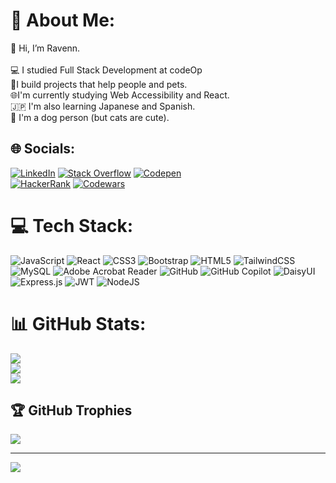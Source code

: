# 💫 About Me:
👋 Hi, I’m Ravenn.<br><br>💻 I studied Full Stack Development at codeOp<br>🐾I build projects that help people and pets.<br>🌐I'm currently studying Web Accessibility and React.<br>🇯🇵 I'm also learning Japanese and Spanish.<br>🐶 I'm a dog person (but cats are cute).


## 🌐 Socials:
[![LinkedIn](https://img.shields.io/badge/LinkedIn-%230077B5.svg?logo=linkedin&logoColor=white)](https://linkedin.com/in/ravenn-bang-7086b3246) 
[![Stack Overflow](https://img.shields.io/badge/-Stackoverflow-FE7A16?logo=stack-overflow&logoColor=white)](https://stackoverflow.com/users/30323858) 
[![Codepen](https://img.shields.io/badge/Codepen-000000?logo=codepen&logoColor=white)](https://codepen.io/RavennLovesCoding) <br />
[![HackerRank](https://img.shields.io/badge/-Hackerrank-2EC866?style=for-the-badge&logo=HackerRank&logoColor=white)](https://www.hackerrank.com/profile/RavennMB)
[![Codewars](https://img.shields.io/badge/Codewars-B1361E?style=for-the-badge&logo=codewars&logoColor=grey)](https://www.codewars.com/users/RavennB)

# 💻 Tech Stack:
![JavaScript](https://img.shields.io/badge/javascript-%23323330.svg?style=for-the-badge&logo=javascript&logoColor=%23F7DF1E) ![React](https://img.shields.io/badge/react-%2320232a.svg?style=for-the-badge&logo=react&logoColor=%2361DAFB) 
![CSS3](https://img.shields.io/badge/css3-%231572B6.svg?style=for-the-badge&logo=css3&logoColor=white) 
![Bootstrap](https://img.shields.io/badge/bootstrap-%238511FA.svg?style=for-the-badge&logo=bootstrap&logoColor=white) ![HTML5](https://img.shields.io/badge/html5-%23E34F26.svg?style=for-the-badge&logo=html5&logoColor=white) 
![TailwindCSS](https://img.shields.io/badge/tailwindcss-%2338B2AC.svg?style=for-the-badge&logo=tailwind-css&logoColor=white) 
![MySQL](https://img.shields.io/badge/mysql-4479A1.svg?style=for-the-badge&logo=mysql&logoColor=white) 
![Adobe Acrobat Reader](https://img.shields.io/badge/Adobe%20Acrobat%20Reader-EC1C24.svg?style=for-the-badge&logo=Adobe%20Acrobat%20Reader&logoColor=white) ![GitHub](https://img.shields.io/badge/github-%23121011.svg?style=for-the-badge&logo=github&logoColor=white) 
![GitHub Copilot](https://img.shields.io/badge/github_copilot-8957E5?style=for-the-badge&logo=github-copilot&logoColor=white) 
![DaisyUI](https://img.shields.io/badge/daisyui-5A0EF8?style=for-the-badge&logo=daisyui&logoColor=white) 
![Express.js](https://img.shields.io/badge/express.js-%23404d59.svg?style=for-the-badge&logo=express&logoColor=%2361DAFB) 
![JWT](https://img.shields.io/badge/JWT-black?style=for-the-badge&logo=JSON%20web%20tokens) 
![NodeJS](https://img.shields.io/badge/node.js-6DA55F?style=for-the-badge&logo=node.js&logoColor=white)
# 📊 GitHub Stats:
![](https://github-readme-stats.vercel.app/api?username=ravennlovescoding&theme=bear&hide_border=false&include_all_commits=false&count_private=false)<br/>
![](https://nirzak-streak-stats.vercel.app/?user=ravennlovescoding&theme=bear&hide_border=false)<br/>
![](https://github-readme-stats.vercel.app/api/top-langs/?username=ravennlovescoding&theme=bear&hide_border=false&include_all_commits=false&count_private=false&layout=compact)

## 🏆 GitHub Trophies
![](https://github-profile-trophy.vercel.app/?username=ravennlovescoding&theme=radical&no-frame=false&no-bg=true&margin-w=4)

---
[![](https://visitcount.itsvg.in/api?id=ravennlovescoding&icon=0&color=0)](https://visitcount.itsvg.in)

<!-- Proudly created with GPRM ( https://gprm.itsvg.in ) -->
